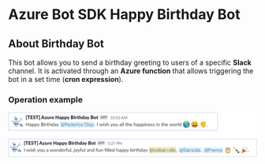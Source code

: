 # Azure Bot SDK Happy Birthday Bot
## About Birthday Bot

This bot allows you to send a birthday greeting to users of a specific **Slack** channel. It is activated through an **Azure function** that allows triggering the bot in a set time (**cron expression**).

### Operation example
![](../docs/images/message_happy_birthday.png)


